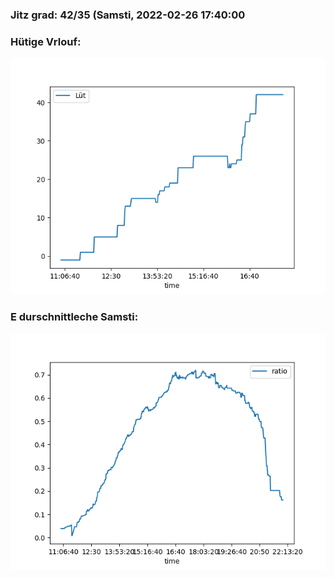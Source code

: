 ### Jitz grad: 42/35 (Samsti, 2022-02-26 17:40:00

### Hütige Vrlouf:
![Graph](Today.png)

### E durschnittleche Samsti:
![Graph](Samsti.png)